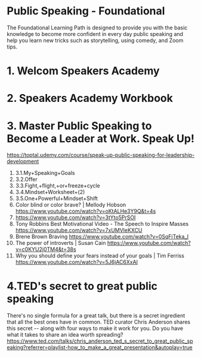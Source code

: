 # Public Speaking - Foundational
The Foundational Learning Path is designed to provide you with the basic knowledge to become more confident in every day public speaking and help you learn new tricks such as storytelling, using comedy, and Zoom tips.

# 1. Welcom Speakers Academy

# 2. Speakers Academy Workbook

# 3. Master Public Speaking to Become a Leader at Work. Speak Up!
 https://toptal.udemy.com/course/speak-up-public-speaking-for-leadership-development
   1. 3.1.My+Speaking+Goals
   1. 3.2.Offer
   1. 3.3.Fight,+flight,+or+freeze+cycle
   1. 3.4.Mindset+Worksheet+(2)
   1. 3.5.One+Powerful+Mindset+Shift
   1. Color blind or color brave? | Mellody Hobson https://www.youtube.com/watch?v=oKtALHe3Y9Q&t=4s
   1. https://www.youtube.com/watch?v=3tYto5PrSOI
   1. Tony Robbins Best Motivational Video - The Speech to Inspire Masses https://www.youtube.com/watch?v=7xUMVleKXCU
   1. Brene Brown Braving https://www.youtube.com/watch?v=0SqFiTeka_I
   1. The power of introverts | Susan Cain https://www.youtube.com/watch?v=c0KYU2j0TM4&t=38s
   1. Why you should define your fears instead of your goals | Tim Ferriss https://www.youtube.com/watch?v=5J6jAC6XxAI
   
# 4.TED's secret to great public speaking
  There's no single formula for a great talk, but there is a secret ingredient that all the best ones have in common. 
  TED curator Chris Anderson shares this secret -- along with four ways to make it work for you. Do you have what it takes to share an idea worth spreading?
  https://www.ted.com/talks/chris_anderson_ted_s_secret_to_great_public_speaking?referrer=playlist-how_to_make_a_great_presentation&autoplay=true


